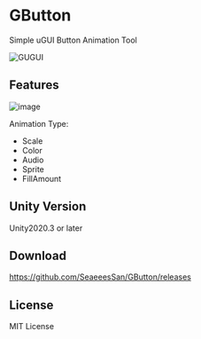 # GButton
Simple uGUI Button Animation Tool

![GUGUI](https://user-images.githubusercontent.com/68797964/111906189-bdda7100-8a92-11eb-8b0a-94ac3e71dbb0.gif)

## Features
![image](https://user-images.githubusercontent.com/68797964/129127126-003bb4b6-4514-4842-a3eb-6295bf0794de.png)

  
Animation Type:
- Scale
- Color
- Audio
- Sprite
- FillAmount

## Unity Version
Unity2020.3 or later

## Download
https://github.com/SeaeeesSan/GButton/releases

## License
MIT License
